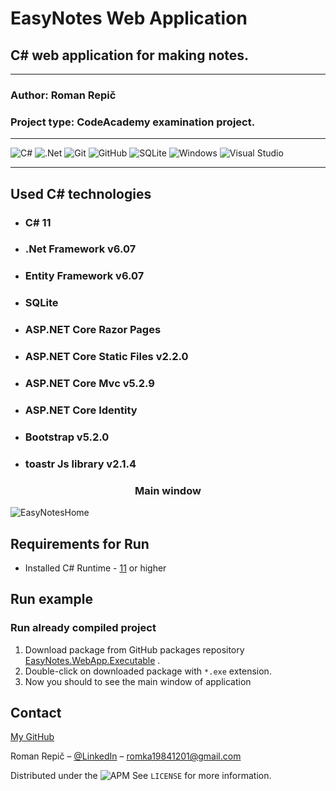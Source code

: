 # EasyNotes Web Application

## C# web application for making notes.
___
### Author: Roman Repič
### Project type: CodeAcademy examination project. 
___
![C#](https://img.shields.io/badge/c%23-%23239120.svg?style=for-the-badge&logo=c-sharp&logoColor=white)
![.Net](https://img.shields.io/badge/.NET-5C2D91?style=for-the-badge&logo=.net&logoColor=white)
![Git](https://img.shields.io/badge/git-%23F05033.svg?style=for-the-badge&logo=git&logoColor=white)
![GitHub](https://img.shields.io/badge/github-%23121011.svg?style=for-the-badge&logo=github&logoColor=white)
![SQLite](https://img.shields.io/badge/sqlite-%2307405e.svg?style=for-the-badge&logo=sqlite&logoColor=white)
![Windows](https://img.shields.io/badge/Windows-0078D6?style=for-the-badge&logo=windows&logoColor=white)
![Visual Studio](https://img.shields.io/badge/Visual%20Studio-5C2D91.svg?style=for-the-badge&logo=visual-studio&logoColor=white)
___
## Used C# technologies

+ ### C# 11 
+ ### .Net Framework v6.07
+ ### Entity Framework v6.07
+ ### SQLite
+ ### ASP.NET Core Razor Pages
+ ### ASP.NET Core Static Files v2.2.0
+ ### ASP.NET Core Mvc v5.2.9
+ ### ASP.NET Core Identity 
+ ### Bootstrap v5.2.0
+ ### toastr Js library v2.1.4




<h3 align="center">Main window</h3>

![EasyNotesHome](https://user-images.githubusercontent.com/94862044/179860159-38cf13aa-40ea-4ca1-b9ff-3849414504c0.jpg)



## Requirements for Run

+ Installed C# Runtime - [11](https://www.oracle.com/java/technologies/javase/jdk11-archive-downloads.html) or higher


## Run example
### Run already compiled project
1. Download package from GitHub packages repository [EasyNotes.WebApp.Executable](https://github.com/blackoutcoder) .
2. Double-click on downloaded package with `*.exe` extension.
3. Now you should to see the main window of application


## Contact
[My GitHub](https://github.com/blackoutcoder)

Roman Repič – [@LinkedIn](https://www.linkedin.com/in/roman-repic-174b44173/) – romka19841201@gmail.com

Distributed under the ![APM](https://img.shields.io/apm/l/vim-mode) See ``LICENSE`` for more information.

<!-- Markdown link & img dfn's -->
[npm-image]: https://img.shields.io/npm/v/datadog-metrics.svg?style=flat-square
[npm-url]: https://npmjs.org/package/datadog-metrics
[npm-downloads]: https://img.shields.io/npm/dm/datadog-metrics.svg?style=flat-square
[travis-image]: https://img.shields.io/travis/dbader/node-datadog-metrics/master.svg?style=flat-square
[travis-url]: https://travis-ci.org/dbader/node-datadog-metrics

